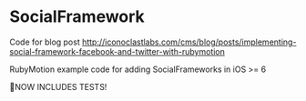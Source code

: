SocialFramework
===============

Code for blog post http://iconoclastlabs.com/cms/blog/posts/implementing-social-framework-facebook-and-twitter-with-rubymotion

RubyMotion example code for adding SocialFrameworks in iOS >= 6

:muscle:NOW INCLUDES TESTS!
